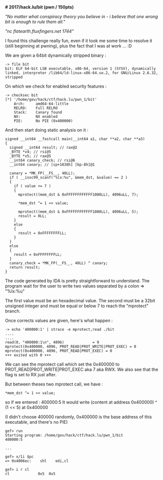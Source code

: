 **# 2017/hack.lu/bit (pwn / 150pts)**


*"No matter what conspiracy theory you believe in - i believe that one wrong bit is enough to rule them all."*

*"nc flatearth.fluxfingers.net 1744"*


I found this challenge really fun, even if it took me some time to resolve it (still beginning at pwning), plus the fact that I was at work ... :D


We are given a 64bit dynamically stripped binary :

```
-> file bit
bit: ELF 64-bit LSB executable, x86-64, version 1 (SYSV), dynamically linked, interpreter /lib64/ld-linux-x86-64.so.2, for GNU/Linux 2.6.32, stripped
```

On which we check for enabled security features :

```
-> checksec bit
[*] '/home/gov/hack/ctf/hack.lu/pwn_1/bit'
    Arch:     amd64-64-little
    RELRO:    Full RELRO
    Stack:    Canary found
    NX:       NX enabled
    PIE:      No PIE (0x400000)
```

And then start doing static analysis on it :


```
signed __int64 __fastcall main(__int64 a1, char **a2, char **a3)
{
  signed __int64 result; // rax@2
  _BYTE *v4; // rsi@5
  _BYTE *v5; // rax@5
  __int64 canary_check; // rsi@6
  __int64 canary; // [sp+1038h] [bp-8h]@1

  canary = *MK_FP(__FS__, 40LL);
  if ( __isoc99_scanf("%lx:%u", &mem_dst, &value) == 2 )
  {
    if ( value <= 7 )
    {
      mprotect((mem_dst & 0xFFFFFFFFFFFF1000LL), 4096uLL, 7);

      *mem_dst ^= 1 << value;

      mprotect((mem_dst & 0xFFFFFFFFFFFF1000LL), 4096uLL, 5);
      result = 0LL;
    }
    else
    {
      result = 0xFFFFFFFFLL;
    }
  }
  else
  {
    result = 0xFFFFFFFFLL;
  }
  canary_check = *MK_FP(__FS__, 40LL) ^ canary;
  return result;
}
```


The code generated by IDA is pretty straightforward to understand.
The program wait for the user to write two values separated by a colon => "%lx:%u"

The first value must be an hexadecimal value.
The second must be a 32bit unsigned integer and must be equal or below 7 to reach the "mprotect" branch.


Once corrects values are given, here's what happen :

```
-> echo '400000:1' | strace -e mprotect,read ./bit 
....
....
read(0, "400000:1\n", 4096)             = 9
mprotect(0x400000, 4096, PROT_READ|PROT_WRITE|PROT_EXEC) = 0
mprotect(0x400000, 4096, PROT_READ|PROT_EXEC) = 0
+++ exited with 0 +++
```

We can see the mprotect call which set the 0x400000 to PROT_READ|PROT_WRITE|PROT_EXEC aka 7 aka RWX.
We also see that the flag is set to RX just after.

But between theses two mprotect call, we have :


```
*mem_dst ^= 1 << value;
```


so if we entered : 400000:5
It would write (content at address 0x400000) ^ (1 << 5) at 0x400000

(I didn't choose 400000 randomly, 0x400000 is the base address of this executable, and there's no PIE)

```
gef> run
Starting program: /home/gov/hack/ctf/hack.lu/pwn_1/bit 
400000:5

...

gef> x/1i $pc
=> 0x4006ec:	shl    edi,cl

gef> i r cl
cl             0x5	0x5
```
